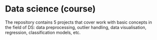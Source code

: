 # Data science (course)

The repository contains 5 projects that cover work with basic concepts in the field of DS: data preprocessing, outlier handling, data visualisation, regression, classification models, etc.
